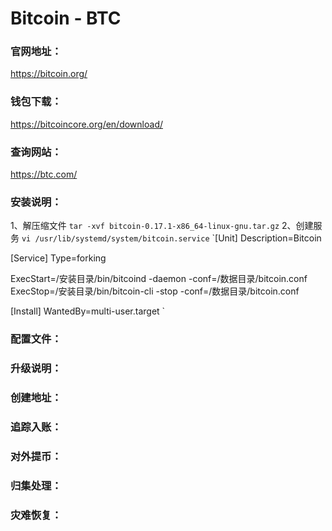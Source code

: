 # Bitcoin - BTC

### 官网地址：
https://bitcoin.org/

### 钱包下载：
https://bitcoincore.org/en/download/

### 查询网站：
https://btc.com/

### 安装说明：
1、解压缩文件
`tar -xvf bitcoin-0.17.1-x86_64-linux-gnu.tar.gz`
2、创建服务
`vi /usr/lib/systemd/system/bitcoin.service`
`[Unit]
Description=Bitcoin

[Service]
Type=forking

ExecStart=/安装目录/bin/bitcoind -daemon -conf=/数据目录/bitcoin.conf
ExecStop=/安装目录/bin/bitcoin-cli -stop -conf=/数据目录/bitcoin.conf

[Install]
WantedBy=multi-user.target
`

### 配置文件：

### 升级说明：

### 创建地址：

### 追踪入账：

### 对外提币：

### 归集处理：

### 灾难恢复：

